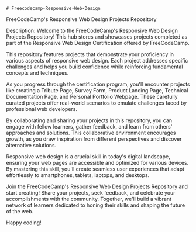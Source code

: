 	# Freecodecamp-Responsive-Web-Design
FreeCodeCamp's Responsive Web Design Projects Repository

Description:
Welcome to the FreeCodeCamp's Responsive Web Design Projects Repository! This hub stores and showcases projects completed as part of the Responsive Web Design Certification offered by FreeCodeCamp.

This repository features projects that demonstrate your proficiency in various aspects of responsive web design. Each project addresses specific challenges and helps you build confidence while reinforcing fundamental concepts and techniques.

As you progress through the certification program, you'll encounter projects like creating a Tribute Page, Survey Form, Product Landing Page, Technical Documentation Page, and Personal Portfolio Webpage. These carefully curated projects offer real-world scenarios to emulate challenges faced by professional web developers.

By collaborating and sharing your projects in this repository, you can engage with fellow learners, gather feedback, and learn from others' approaches and solutions. This collaborative environment encourages growth, as you draw inspiration from different perspectives and discover alternative solutions.

Responsive web design is a crucial skill in today's digital landscape, ensuring your web pages are accessible and optimized for various devices. By mastering this skill, you'll create seamless user experiences that adapt effortlessly to smartphones, tablets, laptops, and desktops.

Join the FreeCodeCamp's Responsive Web Design Projects Repository and start creating! Share your projects, seek feedback, and celebrate your accomplishments with the community. Together, we'll build a vibrant network of learners dedicated to honing their skills and shaping the future of the web.

Happy coding!

